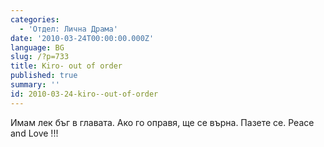 ```yaml
---
categories:
  - 'Отдел: Лична Драма'
date: '2010-03-24T00:00:00.000Z'
language: BG
slug: /?p=733
title: Kiro- out of order
published: true
summary: ''
id: 2010-03-24-kiro--out-of-order
---
```


Имам лек бъг в главата. Ако го оправя, ще се върна. Пазете се. Peace and Love !!!
